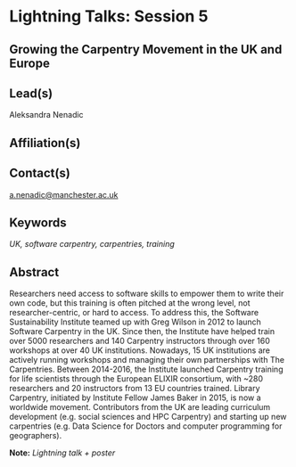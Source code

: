 # Lightning Talks: Session 5

## **Growing the Carpentry Movement in the UK and Europe**

## Lead(s)
Aleksandra Nenadic

## Affiliation(s)


## Contact(s)
a.nenadic@manchester.ac.uk

## Keywords
*UK, software carpentry, carpentries, training*

## Abstract
Researchers need access to software skills to empower them to write their own code, but this training is often pitched at the wrong level, not researcher-centric, or hard to access. To address this, the Software Sustainability Institute teamed up with Greg Wilson in 2012 to launch Software Carpentry in the UK. Since then, the Institute have helped train over 5000 researchers and 140 Carpentry instructors through over 160 workshops at over 40 UK institutions. Nowadays, 15 UK institutions are actively running workshops and managing their own partnerships with The Carpentries. Between 2014-2016, the Institute launched Carpentry training for life scientists through the European ELIXIR consortium, with ~280 researchers and 20 instructors from 13 EU countries trained. Library Carpentry, initiated by Institute Fellow James Baker in 2015, is now a worldwide movement. Contributors from the UK are leading curriculum development (e.g. social sciences and HPC Carpentry) and starting up new carpentries (e.g. Data Science for Doctors and computer programming for geographers).

**Note:** *Lightning talk + poster*